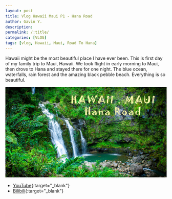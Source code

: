 ```yaml
---
layout: post
title: Vlog Hawaii Maui P1 - Hana Road
author: Gavin Y.
description:
permalink: /:title/
categories: [VLOG]
tags: [vlog, Hawaii, Maui, Road To Hana]
---
```


Hawaii might be the most beautiful place I have ever been.
This is first day of my family trip to Maui, Hawaii.
We took flight in early morning to Maui, then drove to Hana and stayed there for one night.
The blue ocean, waterfalls, rain forest and the amazing black pebble beach. Everything is so beautiful.

![Create Query](/images/20210406-vlog-hawaii-maui-p1-hana-road/cover.jpg)

- [YouTube](https://youtu.be/Y1KXMZGgyCw){:target="_blank"}
- [Bilibili](https://www.bilibili.com/video/BV1KZ4y1c7sr){:target="_blank"}
